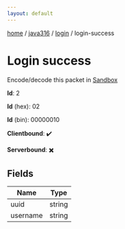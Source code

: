 ```yaml
---
layout: default
---
```


[home](/)  /  [java316](/protocol/java316)  /  [login](/protocol/java316/login)  /  login-success

# Login success

Encode/decode this packet in [Sandbox](../../../sandbox/java316#Login.LoginSuccess)

**Id**: 2

**Id** (hex): 02

**Id** (bin): 00000010

**Clientbound**: ✔️

**Serverbound**: ✖️

## Fields

Name | Type
---|---
uuid | string
username | string
